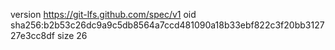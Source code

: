 version https://git-lfs.github.com/spec/v1
oid sha256:b2b53c26dc9a9c5db8564a7ccd481090a18b33ebf822c3f20bb312727e3cc8df
size 26
